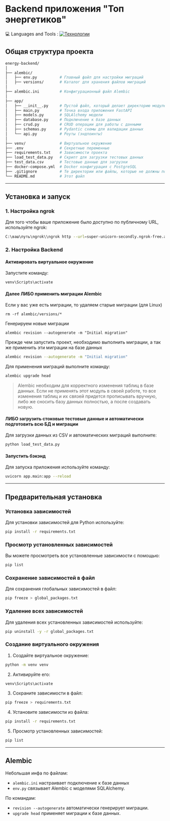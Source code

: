 
# Backend приложения "Топ энергетиков"

💻 Languages and Tools :
[![Технологии](https://skillicons.dev/icons?i=fastapi,py,postgres)](https://skillicons.dev)

## Общая структура проекта

```sh
energy-backend/
│
├── alembic/
│   ├── env.py          # Главный файл для настройки миграций
│   ├── versions/       # Каталог для хранения файлов миграций
│
├── alembic.ini         # Конфигурационный файл Alembic
│
├── app/
│   ├── __init__.py     # Пустой файл, который делает директорию модулем Python
│   ├── main.py         # Точка входа приложения FastAPI
│   ├── models.py       # SQLAlchemy модели
│   ├── database.py     # Подключение к базе данных
│   ├── crud.py         # CRUD операции для работы с данными
│   ├── schemas.py      # Pydantic схемы для валидации данных
│   └── api.py          # Роуты (эндпоинты)
│
├── venv/               # Виртуальное окружение
├── .env                # Секретные переменные
├── requirements.txt    # Зависимости проекта
├── load_test_data.py   # Скрипт для загрузки тестовых данных
├── test_data.csv       # Тестовые данные для загрузки
├── docker-compose.yml  # Docker конфигурация с PostgreSQL
├── .gitignore          # Те директории или файлы, которые не должны попасть в репу (например, .env)
└── README.md           # Этот файл
```

---

## Установка и запуск

### 1. Настройка ngrok

Для того чтобы ваше приложение было доступно по публичному URL, используйте ngrok:

```bash
C:\ваш\путь\ngrok\\ngrok http --url=super-unicorn-secondly.ngrok-free.app 3000
```

### 2. Настройка Backend

#### Активировать виртуальное окружение

Запустите команду:

```bash
venv\Scripts\activate
```

#### Далее ЛИБО применить миграции Alembic

Если у вас уже есть миграции, то удаляем старые миграции (для Linux)
```
rm -rf alembic/versions/* 
```
Генерируем новые миграции
```
alembic revision --autogenerate -m "Initial migration"
```
Прежде чем запустить проект, необходимо выполнить миграции, а так же применить эти миграции на базе данных
```sh
alembic revision --autogenerate -m "Initial migration"
```
Для применения миграций выполните команду:

```bash
alembic upgrade head
```
> Alembic необходим для корректного изменения 
> таблиц в базе данных. Если не применять этот
> модуль в своей работе, то все изменения таблиц
> и их связей придется прописывать вручную, либо
> же сносить базу данных полностью, а после
> создавать новую.

#### ЛИБО загрузить стоковые тестовые данные и автоматически подготовить всю БД и миграции

Для загрузки данных из CSV и автоматических миграций выполните:

```bash
python load_test_data.py
```

#### Запустить бэкэнд

Для запуска приложения используйте команду:

```bash
uvicorn app.main:app --reload
```

---

## Предварительная установка

### Установка зависимостей

Для установки зависимостей для Python используйте:

```bash
pip install -r requirements.txt
```

### Просмотр установленных зависимостей

Вы можете просмотреть все установленные зависимости с помощью:

```bash
pip list
```

### Сохранение зависимостей в файл

Для сохранения глобальных зависимостей в файл:

```bash
pip freeze > global_packages.txt
```

### Удаление всех зависимостей

Для удаления всех установленных зависимостей используйте:

```bash
pip uninstall -y -r global_packages.txt
```

### Создание виртуального окружения

1. Создайте виртуальное окружение:

```bash
python -m venv venv
```

2. Активируйте его:

```bash
venv\Scripts\activate
```

3. Сохраните зависимости в файл:

```bash
pip freeze > requirements.txt
```

4. Установите зависимости из файла:

```bash
pip install -r requirements.txt
```

5. Просмотр установленных зависимостей:

```bash
pip list
```

---

## Alembic

Небольшая инфа по файлам:
 - `alembic.ini` настраивает подключение к базе данных
 - `env.py` связывает Alembic с моделями SQLAlchemy.
 
По командам:
 - `revision --autogenerate` автоматически генерирует миграции.
 - `upgrade head` применяет миграции к базе данных.



